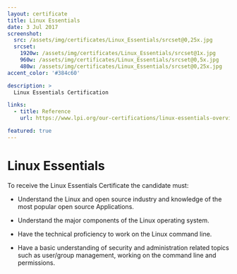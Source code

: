 ```yaml
---
layout: certificate
title: Linux Essentials
date: 3 Jul 2017
screenshot:
  src: /assets/img/certificates/Linux_Essentials/srcset@0,25x.jpg
  srcset:
    1920w: /assets/img/certificates/Linux_Essentials/srcset@1x.jpg
    960w: /assets/img/certificates/Linux_Essentials/srcset@0,5x.jpg
    480w: /assets/img/certificates/Linux_Essentials/srcset@0,25x.jpg
accent_color: '#384c60'

description: >
  Linux Essentials Certification

links:
  - title: Reference
    url: https://www.lpi.org/our-certifications/linux-essentials-overview

featured: true
---
```


# Linux Essentials

To receive the Linux Essentials Certificate the candidate must:

* Understand the Linux and open source industry and knowledge of the most popular open source Applications.

* Understand the major components of the Linux operating system.

* Have the technical proficiency to work on the Linux command line.

* Have a basic understanding of security and administration related topics such as user/group management, working on the command line and permissions.
